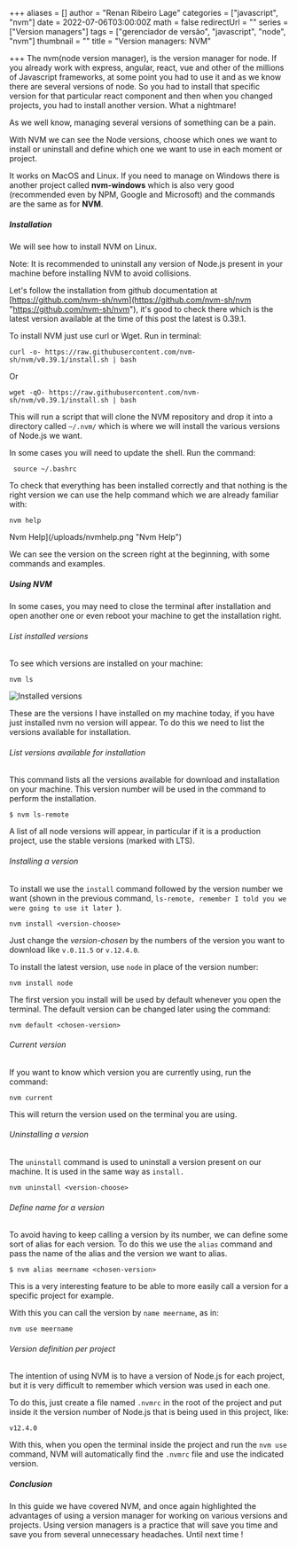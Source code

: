 +++
aliases = []
author = "Renan Ribeiro Lage"
categories = ["javascript", "nvm"]
date = 2022-07-06T03:00:00Z
math = false
redirectUrl = ""
series = ["Version managers"]
tags = ["gerenciador de versão", "javascript", "node", "nvm"]
thumbnail = ""
title = "Version managers: NVM"

+++
The nvm(node version manager), is the version manager for node. If you already work with express, angular, react, vue and other of the millions of Javascript frameworks, at some point you had to use it and as we know there are several versions of node. So you had to install that specific version for that particular react component and then when you changed projects, you had to install another version. What a nightmare!

As we well know, managing several versions of something can be a pain.

With NVM we can see the Node versions, choose which ones we want to install or uninstall and define which one we want to use in each moment or project.

It works on MacOS and Linux. If you need to manage on Windows there is another project called **nvm-windows** which is also very good (recommended even by NPM, Google and Microsoft) and the commands are the same as for **NVM**.

##### Installation

We will see how to install NVM on Linux.

Note: It is recommended to uninstall any version of Node.js present in your machine before installing NVM to avoid collisions.

Let's follow the installation from github documentation at [https://github.com/nvm-sh/nvm](https://github.com/nvm-sh/nvm "https://github.com/nvm-sh/nvm"), it's good to check there which is the latest version available at the time of this post the latest is 0.39.1.

To install NVM just use curl or Wget. Run in terminal:

    curl -o- https://raw.githubusercontent.com/nvm-sh/nvm/v0.39.1/install.sh | bash

Or

    wget -qO- https://raw.githubusercontent.com/nvm-sh/nvm/v0.39.1/install.sh | bash

This will run a script that will clone the NVM repository and drop it into a directory called `~/.nvm/` which is where we will install the various versions of Node.js we want.

In some cases you will need to update the shell. Run the command:

     source ~/.bashrc

To check that everything has been installed correctly and that nothing is the right version we can use the help command which we are already familiar with:

    nvm help

Nvm Help](/uploads/nvmhelp.png "Nvm Help")

We can see the version on the screen right at the beginning, with some commands and examples.

##### Using NVM

In some cases, you may need to close the terminal after installation and open another one or even reboot your machine to get the installation right.

###### List installed versions

 To see which versions are installed on your machine:

    nvm ls

![Installed versions](/uploads/versions-installed.png "Installed versions")

These are the versions I have installed on my machine today, if you have just installed nvm no version will appear. To do this we need to list the versions available for installation.

###### List versions available for installation

This command lists all the versions available for download and installation on your machine. This version number will be used in the command to perform the installation.

    $ nvm ls-remote

A list of all node versions will appear, in particular if it is a production project, use the stable versions (marked with LTS).

###### Installing a version

To install we use the `install` command followed by the version number we want (shown in the previous command, `ls-remote, remember I told you we were going to use it later `).

    nvm install <version-choose>

Just change the _version-chosen_ by the numbers of the version you want to download like `v.0.11.5` or `v.12.4.0`.

To install the latest version, use `node` in place of the version number:

    nvm install node

The first version you install will be used by default whenever you open the terminal. The default version can be changed later using the command:

    nvm default <chosen-version>

###### Current version

If you want to know which version you are currently using, run the command:

    nvm current

This will return the version used on the terminal you are using.

###### Uninstalling a version

The `uninstall` command is used to uninstall a version present on our machine. It is used in the same way as `install.`

    nvm uninstall <version-choose>

###### Define name for a version

To avoid having to keep calling a version by its number, we can define some sort of alias for each version. To do this we use the `alias` command and pass the name of the alias and the version we want to alias.

    $ nvm alias meername <chosen-version>

This is a very interesting feature to be able to more easily call a version for a specific project for example.

With this you can call the version <chosen-version> by `name meername`, as in:

    nvm use meername

###### Version definition per project

The intention of using NVM is to have a version of Node.js for each project, but it is very difficult to remember which version was used in each one.

To do this, just create a file named `.nvmrc` in the root of the project and put inside it the version number of Node.js that is being used in this project, like:

    v12.4.0

With this, when you open the terminal inside the project and run the `nvm use` command, NVM will automatically find the `.nvmrc` file and use the indicated version.

##### Conclusion

In this guide we have covered NVM, and once again highlighted the advantages of using a version manager for working on various versions and projects. Using version managers is a practice that will save you time and save you from several unnecessary headaches. Until next time ! 